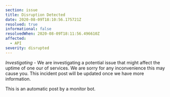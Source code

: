 ```yaml
---
section: issue
title: Disruption Detected
date: 2020-08-09T18:10:56.175721Z
resolved: true
informational: false
resolvedWhen: 2020-08-09T18:11:56.496610Z
affected:
  - API
severity: disrupted
---
```

*Investigating* - We are investigating a potential issue that might affect the uptime of one our of services. We are sorry for any inconvenience this may cause you. This incident post will be updated once we have more information.

This is an automatic post by a monitor bot.
        